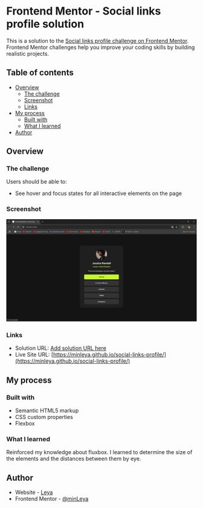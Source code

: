 # Frontend Mentor - Social links profile solution

This is a solution to the [Social links profile challenge on Frontend Mentor](https://www.frontendmentor.io/challenges/social-links-profile-UG32l9m6dQ). Frontend Mentor challenges help you improve your coding skills by building realistic projects. 

## Table of contents

- [Overview](#overview)
  - [The challenge](#the-challenge)
  - [Screenshot](#screenshot)
  - [Links](#links)
- [My process](#my-process)
  - [Built with](#built-with)
  - [What I learned](#what-i-learned)
- [Author](#author)

## Overview

### The challenge

Users should be able to:

- See hover and focus states for all interactive elements on the page

### Screenshot

![alt text](image.png)

### Links

- Solution URL: [Add solution URL here](https://your-solution-url.com)
- Live Site URL: [https://minleya.github.io/social-links-profile/](https://minleya.github.io/social-links-profile/)

## My process

### Built with

- Semantic HTML5 markup
- CSS custom properties
- Flexbox

### What I learned

Reinforced my knowledge about fluxbox. I learned to determine the size of the elements and the distances between them by eye.

## Author

- Website - [Leya](https://github.com/minLeya)
- Frontend Mentor - [@minLeya](https://www.frontendmentor.io/profile/minLeya)